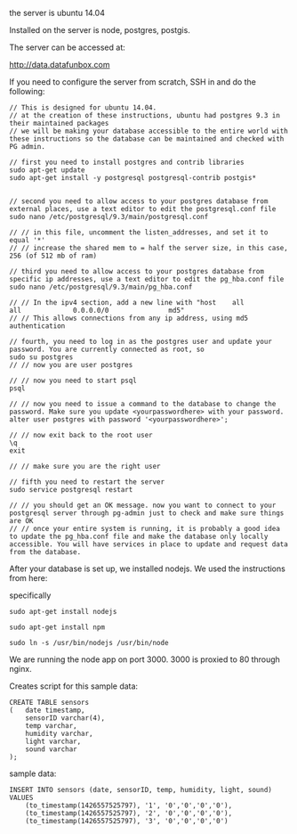 the server is ubuntu 14.04

Installed on the server is node, postgres, postgis.

The server can be accessed at:

http://data.datafunbox.com

If you need to configure the server from scratch, SSH in and do the following:

```
// This is designed for ubuntu 14.04.
// at the creation of these instructions, ubuntu had postgres 9.3 in their maintained packages
// we will be making your database accessible to the entire world with these instructions so the database can be maintained and checked with PG admin.

// first you need to install postgres and contrib libraries
sudo apt-get update
sudo apt-get install -y postgresql postgresql-contrib postgis*


// second you need to allow access to your postgres database from external places, use a text editor to edit the postgresql.conf file
sudo nano /etc/postgresql/9.3/main/postgresql.conf

// // in this file, uncomment the listen_addresses, and set it to equal '*'
// // increase the shared mem to = half the server size, in this case, 256 (of 512 mb of ram)

// third you need to allow access to your postgres database from specific ip addresses, use a text editor to edit the pg_hba.conf file
sudo nano /etc/postgresql/9.3/main/pg_hba.conf

// // In the ipv4 section, add a new line with "host    all             all             0.0.0.0/0               md5"
// // This allows connections from any ip address, using md5 authentication

// fourth, you need to log in as the postgres user and update your password. You are currently connected as root, so
sudo su postgres
// // now you are user postgres

// // now you need to start psql
psql

// // now you need to issue a command to the database to change the password. Make sure you update <yourpasswordhere> with your password.
alter user postgres with password '<yourpasswordhere>';

// // now exit back to the root user
\q
exit

// // make sure you are the right user

// fifth you need to restart the server
sudo service postgresql restart

// // you should get an OK message. now you want to connect to your postgresql server through pg-admin just to check and make sure things are OK
// // once your entire system is running, it is probably a good idea to update the pg_hba.conf file and make the database only locally accessible. You will have services in place to update and request data from the database.
```

After your database is set up, we installed nodejs. We used the instructions from here:

specifically
```
sudo apt-get install nodejs

sudo apt-get install npm

sudo ln -s /usr/bin/nodejs /usr/bin/node
```

We are running the node app on port 3000. 3000 is proxied to 80 through nginx.

Creates script for this sample data:
```
CREATE TABLE sensors
(	date timestamp,
	sensorID varchar(4),
	temp varchar,
	humidity varchar,
	light varchar,
	sound varchar
);
````

sample data:
```
INSERT INTO sensors (date, sensorID, temp, humidity, light, sound) VALUES
	(to_timestamp(1426557525797), '1', '0','0','0','0'),
	(to_timestamp(1426557525797), '2', '0','0','0','0'),
	(to_timestamp(1426557525797), '3', '0','0','0','0')
```